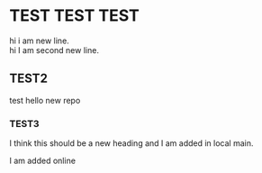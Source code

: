 # TEST TEST TEST 
hi i am new line.      
hi I am second new line.
## TEST2
test hello new repo
### TEST3
I think this should be a new heading and I am added in local main. 

I am added online

